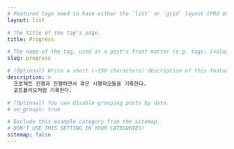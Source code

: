 ```yaml
---
# Featured tags need to have either the `list` or `grid` layout (PRO only).
layout: list

# The title of the tag's page.
title: Progress

# The name of the tag, used in a post's front matter (e.g. tags: [<slug>]).
slug: progress

# (Optional) Write a short (~150 characters) description of this featured tag.
description: >
  프로젝트 진행과 진행하면서 겪은 시행착오들을 기록한다.
  포트폴리오처럼 기록한다.

# (Optional) You can disable grouping posts by date.
# no_groups: true

# Exclude this example category from the sitemap.
# DON'T USE THIS SETTING IN YOUR CATEGORIES!
sitemap: false
---
```

